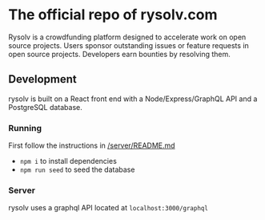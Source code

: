 # The official repo of rysolv.com

Rysolv is a crowdfunding platform designed to accelerate work on open source projects. Users sponsor outstanding issues or feature requests in open source projects. Developers earn bounties by resolving them.

## Development

rysolv is built on a React front end with a Node/Express/GraphQL API and a PostgreSQL database.

### Running

First follow the instructions in [/server/README.md](README.md)

- `npm i` to install dependencies
- `npm run seed` to seed the database

### Server

rysolv uses a graphql API located at `localhost:3000/graphql`
